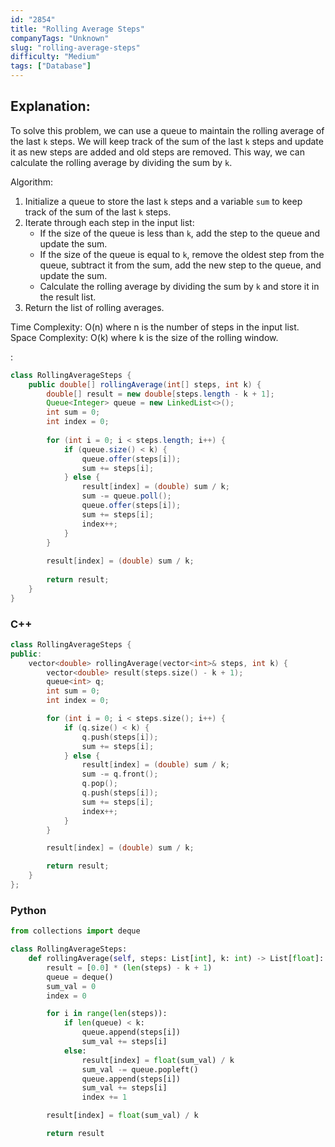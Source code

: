 ```yaml
---
id: "2854"
title: "Rolling Average Steps"
companyTags: "Unknown"
slug: "rolling-average-steps"
difficulty: "Medium"
tags: ["Database"]
---
```


## Explanation:
To solve this problem, we can use a queue to maintain the rolling average of the last `k` steps. We will keep track of the sum of the last `k` steps and update it as new steps are added and old steps are removed. This way, we can calculate the rolling average by dividing the sum by `k`.

Algorithm:
1. Initialize a queue to store the last `k` steps and a variable `sum` to keep track of the sum of the last `k` steps.
2. Iterate through each step in the input list:
   - If the size of the queue is less than `k`, add the step to the queue and update the sum.
   - If the size of the queue is equal to `k`, remove the oldest step from the queue, subtract it from the sum, add the new step to the queue, and update the sum.
   - Calculate the rolling average by dividing the sum by `k` and store it in the result list.
3. Return the list of rolling averages.

Time Complexity: O(n) where n is the number of steps in the input list.
Space Complexity: O(k) where k is the size of the rolling window.

:

```java
class RollingAverageSteps {
    public double[] rollingAverage(int[] steps, int k) {
        double[] result = new double[steps.length - k + 1];
        Queue<Integer> queue = new LinkedList<>();
        int sum = 0;
        int index = 0;
        
        for (int i = 0; i < steps.length; i++) {
            if (queue.size() < k) {
                queue.offer(steps[i]);
                sum += steps[i];
            } else {
                result[index] = (double) sum / k;
                sum -= queue.poll();
                queue.offer(steps[i]);
                sum += steps[i];
                index++;
            }
        }
        
        result[index] = (double) sum / k;
        
        return result;
    }
}
```

### C++
```cpp
class RollingAverageSteps {
public:
    vector<double> rollingAverage(vector<int>& steps, int k) {
        vector<double> result(steps.size() - k + 1);
        queue<int> q;
        int sum = 0;
        int index = 0;

        for (int i = 0; i < steps.size(); i++) {
            if (q.size() < k) {
                q.push(steps[i]);
                sum += steps[i];
            } else {
                result[index] = (double) sum / k;
                sum -= q.front();
                q.pop();
                q.push(steps[i]);
                sum += steps[i];
                index++;
            }
        }

        result[index] = (double) sum / k;

        return result;
    }
};
```

### Python
```python
from collections import deque

class RollingAverageSteps:
    def rollingAverage(self, steps: List[int], k: int) -> List[float]:
        result = [0.0] * (len(steps) - k + 1)
        queue = deque()
        sum_val = 0
        index = 0

        for i in range(len(steps)):
            if len(queue) < k:
                queue.append(steps[i])
                sum_val += steps[i]
            else:
                result[index] = float(sum_val) / k
                sum_val -= queue.popleft()
                queue.append(steps[i])
                sum_val += steps[i]
                index += 1

        result[index] = float(sum_val) / k

        return result
```